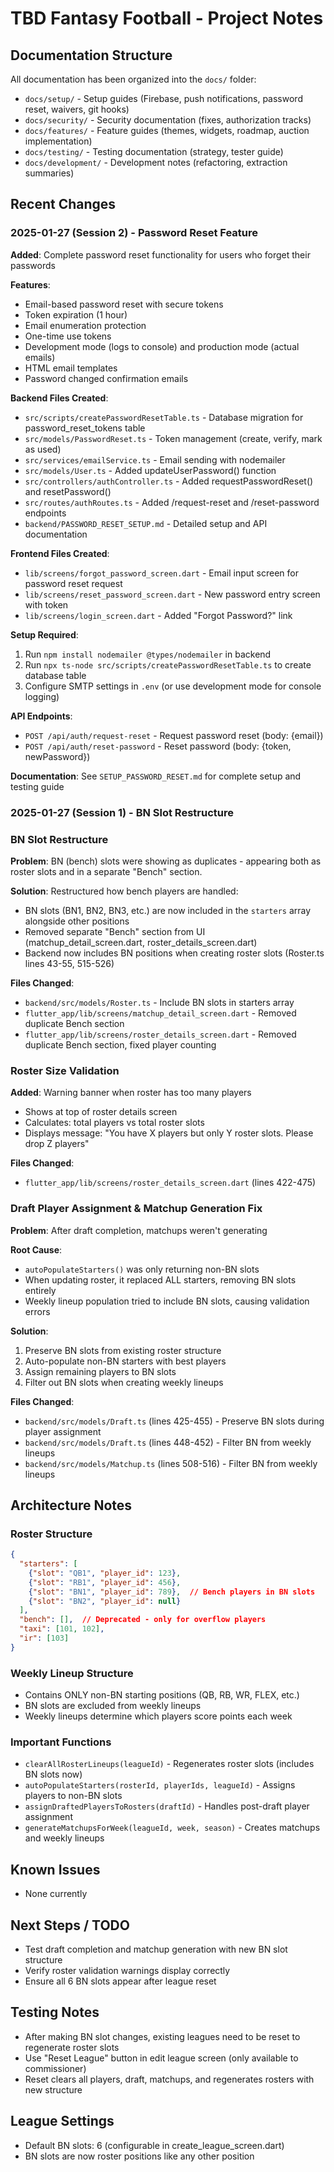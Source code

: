 # TBD Fantasy Football - Project Notes

## Documentation Structure

All documentation has been organized into the `docs/` folder:
- `docs/setup/` - Setup guides (Firebase, push notifications, password reset, waivers, git hooks)
- `docs/security/` - Security documentation (fixes, authorization tracks)
- `docs/features/` - Feature guides (themes, widgets, roadmap, auction implementation)
- `docs/testing/` - Testing documentation (strategy, tester guide)
- `docs/development/` - Development notes (refactoring, extraction summaries)

## Recent Changes

### 2025-01-27 (Session 2) - Password Reset Feature

**Added**: Complete password reset functionality for users who forget their passwords

**Features**:
- Email-based password reset with secure tokens
- Token expiration (1 hour)
- Email enumeration protection
- One-time use tokens
- Development mode (logs to console) and production mode (actual emails)
- HTML email templates
- Password changed confirmation emails

**Backend Files Created**:
- `src/scripts/createPasswordResetTable.ts` - Database migration for password_reset_tokens table
- `src/models/PasswordReset.ts` - Token management (create, verify, mark as used)
- `src/services/emailService.ts` - Email sending with nodemailer
- `src/models/User.ts` - Added updateUserPassword() function
- `src/controllers/authController.ts` - Added requestPasswordReset() and resetPassword()
- `src/routes/authRoutes.ts` - Added /request-reset and /reset-password endpoints
- `backend/PASSWORD_RESET_SETUP.md` - Detailed setup and API documentation

**Frontend Files Created**:
- `lib/screens/forgot_password_screen.dart` - Email input screen for password reset request
- `lib/screens/reset_password_screen.dart` - New password entry screen with token
- `lib/screens/login_screen.dart` - Added "Forgot Password?" link

**Setup Required**:
1. Run `npm install nodemailer @types/nodemailer` in backend
2. Run `npx ts-node src/scripts/createPasswordResetTable.ts` to create database table
3. Configure SMTP settings in `.env` (or use development mode for console logging)

**API Endpoints**:
- `POST /api/auth/request-reset` - Request password reset (body: {email})
- `POST /api/auth/reset-password` - Reset password (body: {token, newPassword})

**Documentation**: See `SETUP_PASSWORD_RESET.md` for complete setup and testing guide

### 2025-01-27 (Session 1) - BN Slot Restructure

### BN Slot Restructure
**Problem**: BN (bench) slots were showing as duplicates - appearing both as roster slots and in a separate "Bench" section.

**Solution**: Restructured how bench players are handled:
- BN slots (BN1, BN2, BN3, etc.) are now included in the `starters` array alongside other positions
- Removed separate "Bench" section from UI (matchup_detail_screen.dart, roster_details_screen.dart)
- Backend now includes BN positions when creating roster slots (Roster.ts lines 43-55, 515-526)

**Files Changed**:
- `backend/src/models/Roster.ts` - Include BN slots in starters array
- `flutter_app/lib/screens/matchup_detail_screen.dart` - Removed duplicate Bench section
- `flutter_app/lib/screens/roster_details_screen.dart` - Removed duplicate Bench section, fixed player counting

### Roster Size Validation
**Added**: Warning banner when roster has too many players
- Shows at top of roster details screen
- Calculates: total players vs total roster slots
- Displays message: "You have X players but only Y roster slots. Please drop Z players"

**Files Changed**:
- `flutter_app/lib/screens/roster_details_screen.dart` (lines 422-475)

### Draft Player Assignment & Matchup Generation Fix
**Problem**: After draft completion, matchups weren't generating

**Root Cause**:
- `autoPopulateStarters()` was only returning non-BN slots
- When updating roster, it replaced ALL starters, removing BN slots entirely
- Weekly lineup population tried to include BN slots, causing validation errors

**Solution**:
1. Preserve BN slots from existing roster structure
2. Auto-populate non-BN starters with best players
3. Assign remaining players to BN slots
4. Filter out BN slots when creating weekly lineups

**Files Changed**:
- `backend/src/models/Draft.ts` (lines 425-455) - Preserve BN slots during player assignment
- `backend/src/models/Draft.ts` (lines 448-452) - Filter BN from weekly lineups
- `backend/src/models/Matchup.ts` (lines 508-516) - Filter BN from weekly lineups

## Architecture Notes

### Roster Structure
```json
{
  "starters": [
    {"slot": "QB1", "player_id": 123},
    {"slot": "RB1", "player_id": 456},
    {"slot": "BN1", "player_id": 789},  // Bench players in BN slots
    {"slot": "BN2", "player_id": null}
  ],
  "bench": [],  // Deprecated - only for overflow players
  "taxi": [101, 102],
  "ir": [103]
}
```

### Weekly Lineup Structure
- Contains ONLY non-BN starting positions (QB, RB, WR, FLEX, etc.)
- BN slots are excluded from weekly lineups
- Weekly lineups determine which players score points each week

### Important Functions
- `clearAllRosterLineups(leagueId)` - Regenerates roster slots (includes BN slots now)
- `autoPopulateStarters(rosterId, playerIds, leagueId)` - Assigns players to non-BN slots
- `assignDraftedPlayersToRosters(draftId)` - Handles post-draft player assignment
- `generateMatchupsForWeek(leagueId, week, season)` - Creates matchups and weekly lineups

## Known Issues
- None currently

## Next Steps / TODO
- Test draft completion and matchup generation with new BN slot structure
- Verify roster validation warnings display correctly
- Ensure all 6 BN slots appear after league reset

## Testing Notes
- After making BN slot changes, existing leagues need to be reset to regenerate roster slots
- Use "Reset League" button in edit league screen (only available to commissioner)
- Reset clears all players, draft, matchups, and regenerates rosters with new structure

## League Settings
- Default BN slots: 6 (configurable in create_league_screen.dart)
- BN slots are now roster positions like any other position
